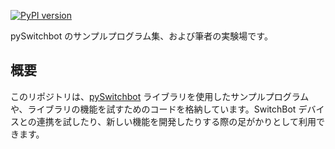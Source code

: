 [![PyPI version](https://badge.fury.io/py/pyswitchbot.svg)](https://badge.fury.io/py/pyswitchbot)

pySwitchbot のサンプルプログラム集、および筆者の実験場です。

## 概要

このリポジトリは、[pySwitchbot](https://github.com/sblibs/pySwitchbot) ライブラリを使用したサンプルプログラムや、ライブラリの機能を試すためのコードを格納しています。SwitchBot デバイスとの連携を試したり、新しい機能を開発したりする際の足がかりとして利用できます。
